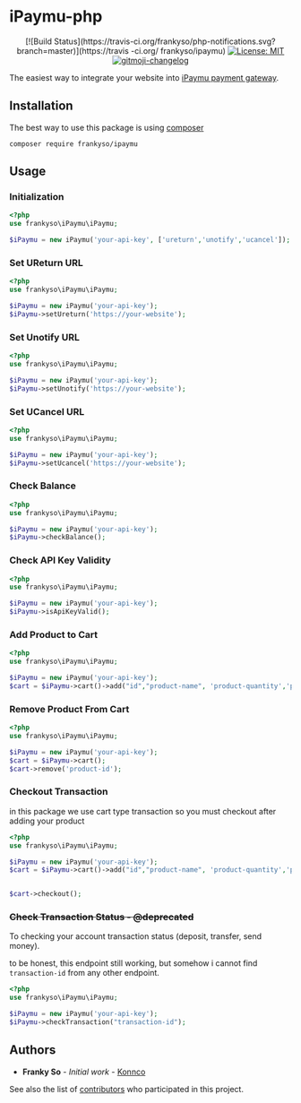 # iPaymu-php
<p align="center">
  [![Build Status](https://travis-ci.org/frankyso/php-notifications.svg?branch=master)](https://travis -ci.org/ frankyso/ipaymu)
  
  <a href="https://github.com/frankyso/iPaymu/blob/master/LICENSE">
    <img alt="License: MIT" src="https://img.shields.io/badge/license-MIT-yellow.svg" target="_blank" />
  </a>
  <a href="https://github.com/frankyso/iPaymu-changelog">
    <img src="https://img.shields.io/badge/changelog-iPaymu-brightgreen.svg" alt="gitmoji-changelog">
  </a>
</p>

The easiest way to integrate your website into [iPaymu payment gateway](https://ipaymu.com).

## Installation
The best way to use this package is using [composer](https://getcomposer.org/)
```
composer require frankyso/ipaymu
```

## Usage

### Initialization
```php
<?php
use frankyso\iPaymu\iPaymu;

$iPaymu = new iPaymu('your-api-key', ['ureturn','unotify','ucancel']);
```
### Set UReturn URL
```php
<?php
use frankyso\iPaymu\iPaymu;

$iPaymu = new iPaymu('your-api-key');
$iPaymu->setUreturn('https://your-website');
```

### Set Unotify URL
```php
<?php
use frankyso\iPaymu\iPaymu;

$iPaymu = new iPaymu('your-api-key');
$iPaymu->setUnotify('https://your-website');
```

### Set UCancel URL
```php
<?php
use frankyso\iPaymu\iPaymu;

$iPaymu = new iPaymu('your-api-key');
$iPaymu->setUcancel('https://your-website');
```

### Check Balance
```php
<?php
use frankyso\iPaymu\iPaymu;

$iPaymu = new iPaymu('your-api-key');
$iPaymu->checkBalance();
```

### Check API Key Validity
```php
<?php
use frankyso\iPaymu\iPaymu;

$iPaymu = new iPaymu('your-api-key');
$iPaymu->isApiKeyValid();
```

### Add Product to Cart
```php
<?php
use frankyso\iPaymu\iPaymu;

$iPaymu = new iPaymu('your-api-key');
$cart = $iPaymu->cart()->add("id","product-name", 'product-quantity','product-price');
```

### Remove Product From Cart
```php
<?php
use frankyso\iPaymu\iPaymu;

$iPaymu = new iPaymu('your-api-key');
$cart = $iPaymu->cart();
$cart->remove('product-id');
```

### Checkout Transaction
in this package we use cart type transaction so you must checkout after adding your product 
```php
<?php
use frankyso\iPaymu\iPaymu;

$iPaymu = new iPaymu('your-api-key');
$cart = $iPaymu->cart()->add("id","product-name", 'product-quantity','product-price');


$cart->checkout();
```

### ~~Check Transaction Status - @deprecated~~
To checking your account transaction status (deposit, transfer, send money).

to be honest, this endpoint still working, but somehow i cannot find `transaction-id` from any other endpoint.

```php
<?php
use frankyso\iPaymu\iPaymu;

$iPaymu = new iPaymu('your-api-key');
$iPaymu->checkTransaction("transaction-id");
```

## Authors

* **Franky So** - *Initial work* - [Konnco](https://github.com/konnco)

See also the list of [contributors](https://github.com/frankyso/iPaymu/contributors) who participated in this project.
